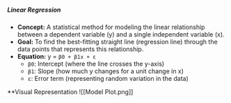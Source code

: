 
##### Linear Regression
- **Concept:** A statistical method for modeling the linear relationship between a dependent variable (y) and a single independent variable (x).
- **Goal:** To find the best-fitting straight line (regression line) through the data points that represents this relationship.
- **Equation:** y = `β0 + β1x + ε`
    - `β0`: Intercept (where the line crosses the y-axis)
    - `β1`: Slope (how much y changes for a unit change in x)
    - `ε`: Error term (representing random variation in the data)

**Visual Representation
![[Model Plot.png]]
